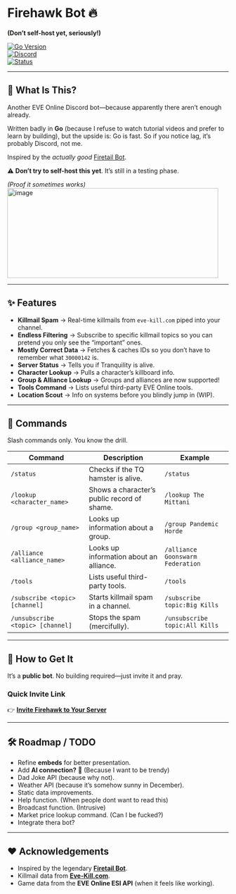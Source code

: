 # Firehawk Bot 🔥  
**(Don’t self-host yet, seriously!)**

[![Go Version](https://img.shields.io/badge/go-1.25-blue.svg)](https://golang.org)  
[![Discord](https://img.shields.io/discord/YOUR_SERVER_ID?label=Support%20Server)](https://discord.gg/tas2ggVUr3)  
[![Status](https://img.shields.io/badge/status-probably%20broken-red.svg)](https://github.com/ScotDex/firehawk)  

---

## 📖 What Is This?
Another EVE Online Discord bot—because apparently there aren’t enough already.  

Written badly in **Go** (because I refuse to watch tutorial videos and prefer to learn by building), but the upside is: Go is fast. So if you notice lag, it’s probably Discord, not me.  

Inspired by the *actually good* [Firetail Bot](https://forums.eveonline.com/t/firetail-eve-discord-bot/45283).  

⚠️ **Don’t try to self-host this yet**. It’s still in a testing phase.  

*(Proof it sometimes works)*  
<img width="480" height="204" alt="image" src="https://github.com/user-attachments/assets/a6d42196-813f-444e-9701-85b94d3d99cc" />  

---

## ✨ Features
- **Killmail Spam** → Real-time killmails from `eve-kill.com` piped into your channel.  
- **Endless Filtering** → Subscribe to specific killmail topics so you can pretend you only see the “important” ones.  
- **Mostly Correct Data** → Fetches & caches IDs so you don’t have to remember what `30000142` is.  
- **Server Status** → Tells you if Tranquility is alive.  
- **Character Lookup** → Pulls a character’s killboard info.  
- **Group & Alliance Lookup** → Groups and alliances are now supported!  
- **Tools Command** → Lists useful third-party EVE Online tools.  
- **Location Scout** → Info on systems before you blindly jump in (WIP).  

---

## 🚀 Commands
Slash commands only. You know the drill.  

| Command                          | Description                                 | Example                          |
| -------------------------------- | ------------------------------------------- | -------------------------------- |
| `/status`                        | Checks if the TQ hamster is alive.          | `/status`                        |
| `/lookup <character_name>`       | Shows a character’s public record of shame. | `/lookup The Mittani`            |
| `/group <group_name>`            | Looks up information about a group.         | `/group Pandemic Horde`          |
| `/alliance <alliance_name>`      | Looks up information about an alliance.     | `/alliance Goonswarm Federation` |
| `/tools`                         | Lists useful third-party tools.             | `/tools`                         |
| `/subscribe <topic> [channel]`   | Starts killmail spam in a channel.          | `/subscribe topic:Big Kills`     |
| `/unsubscribe <topic> [channel]` | Stops the spam (mercifully).                | `/unsubscribe topic:All Kills`   |

---

## 🔗 How to Get It
It’s a **public bot**. No building required—just invite it and pray.  

### Quick Invite Link
👉 [**Invite Firehawk to Your Server**](https://discord.com/oauth2/authorize?client_id=YOUR_CLIENT_ID&scope=bot%20applications.commands&permissions=8)  


---

## 🛠️ Roadmap / TODO
- Refine **embeds** for better presentation.  
- Add **AI connection?** 🤔  (Because I want to be trendy)
- Dad Joke API (because why not).  
- Weather API (because it’s somehow sunny in December).  
- Static data improvements.  
- Help function.  (When people dont want to read this)
- Broadcast function.  (Intrusive)
- Market price lookup command.  (Can I be fucked?)
- Integrate thera bot?

---

## ❤️ Acknowledgements
- Inspired by the legendary [**Firetail Bot**](https://forums.eveonline.com/t/firetail-eve-discord-bot/45283).  
- Killmail data from **[Eve-Kill.com](https://eve-kill.com/)**.  
- Game data from the **EVE Online ESI API** (when it feels like working).  
